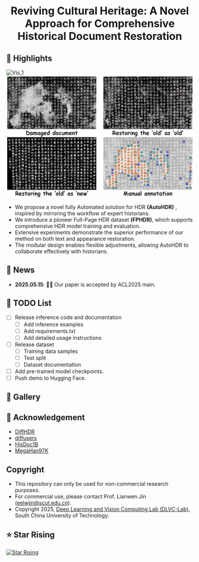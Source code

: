 <div align=center>

# Reviving Cultural Heritage: A Novel Approach for Comprehensive Historical Document Restoration

</div>

## 🌟 Highlights
![Vis_1](images/pipeline.png)
![Vis_2](images/example.png)
- We propose a novel fully Automated solution for HDR **(AutoHDR)** , inspired by mirroring the workflow of expert historians.
- We introduce a pioneer Full-Page HDR dataset **(FPHDR)**, which supports comprehensive HDR model training and evaluation. 
- Extensive experiments demonstrate the superior performance of our method on both text and appearance restoration.
- The modular design enables flexible adjustments, allowing AutoHDR to collaborate effectively with historians.

## 📅 News

- **2025.05.15**: 🎉🎉 Our paper is accepted by ACL2025 main.

## 🚧 TODO List

- [ ] Release inference code and documentation
  - [ ] Add inference examples
  - [ ] Add requirements.txt
  - [ ] Add detailed usage instructions
- [ ] Release dataset
  - [ ] Training data samples
  - [ ] Test split
  - [ ] Dataset documentation
- [ ] Add pre-trained model checkpoints.
- [ ] Push demo to Hugging Face.

## 🌄 Gallery


## 💙 Acknowledgement
- [DiffHDR](https://github.com/yeungchenwa/HDR)
- [diffusers](https://github.com/huggingface/diffusers)
- [HisDoc1B](https://github.com/SCUT-DLVCLab/HisDoc1B)
- [MegaHan97K](https://github.com/SCUT-DLVCLab/MegaHan97K)

## Copyright
- This repository can only be used for non-commercial research purposes.
- For commercial use, please contact Prof. Lianwen Jin (eelwjin@scut.edu.cn).
- Copyright 2025, [Deep Learning and Vision Computing Lab (DLVC-Lab)](http://www.dlvc-lab.net), South China University of Technology. 


## ⭐ Star Rising
[![Star Rising](https://api.star-history.com/svg?repos=SCUT-DLVCLab/AutoHDR&type=Timeline)](https://star-history.com/#SCUT-DLVCLab/AutoHDR&Timeline)


